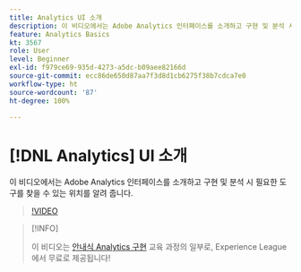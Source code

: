 ```yaml
---
title: Analytics UI 소개
description: 이 비디오에서는 Adobe Analytics 인터페이스를 소개하고 구현 및 분석 시 필요한 도구를 찾을 수 있는 위치를 알려 줍니다.
feature: Analytics Basics
kt: 3567
role: User
level: Beginner
exl-id: f979ce69-935d-4273-a5dc-b09aee82166d
source-git-commit: ecc86de650d87aa7f3d8d1cb6275f38b7cdca7e0
workflow-type: ht
source-wordcount: '87'
ht-degree: 100%

---
```


# [!DNL Analytics] UI 소개

이 비디오에서는 Adobe Analytics 인터페이스를 소개하고 구현 및 분석 시 필요한 도구를 찾을 수 있는 위치를 알려 줍니다.

>[!VIDEO](https://video.tv.adobe.com/v/28748/?quality=12&learn=on)

>[!INFO]
>
> 이 비디오는 [안내식 Analytics 구현](https://experienceleague.adobe.com/?recommended=Analytics-D-1-2019.1) 교육 과정의 일부로, Experience League에서 무료로 제공됩니다!
